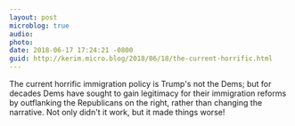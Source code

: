 ```yaml
---
layout: post
microblog: true
audio: 
photo: 
date: 2018-06-17 17:24:21 -0800
guid: http://kerim.micro.blog/2018/06/18/the-current-horrific.html
---
```

The current horrific immigration policy is Trump's not the Dems; but for decades Dems have sought to gain legitimacy for their immigration reforms by outflanking the Republicans on the right, rather than changing the narrative. Not only didn't it work, but it made things worse!
